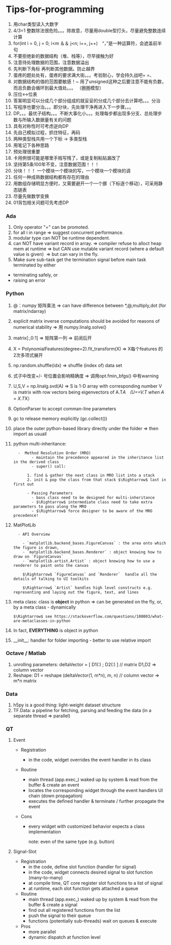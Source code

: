 # Tips-for-programming

1. 用char类型读入大数字
2. 4/3=1 整数除法很危险。。。除故意，尽量用double型打头，尽量避免整数连续计算
3. for(int i = 0, j = 0; i<m ＆＆ j<n; i++, j++)　“，”是一种运算符，会遮盖前半句
4. 不要拒绝新的数据结构（堆、栈等），尽早接触为好
5. 注意待处理数据的范围，注意数据溢出
6. 先判断下角标 再判断其他数据。防止越界
7. 蛋疼的题处处有，蛋疼的要求满大街。。。考验耐心，学会持久战吧= =、
8. 对数据结构的值的范围要敏感！~ 用了unsigned这种之后要注意不能有负数，而且负数会循环到最大值处。。。
   （圈圈模型）
9. 压位<->位表
10. 答案明显可以分成几个部分组成的就妥妥的分成几个部分去计算吧。。。分治
11. 写程序也要分治。。。即分块，先处理干净再进入下一步骤。。。
12. DP。。。最优子结构。。。不断大事化小。。。处理每步都出现多分支、总处理步数与所输入数据量有关的问题
13. 具有对称性时可考虑逆向DP
14. 先自己模拟过程，抓住特征，再码
15. 两种类型栈共用一个下标 -> 多类型栈
16. 用笔记下各种思路
17. 预处理很重要
18. 卡用例很可能是哪里手贱写残了，或是复制粘贴漏改了
19. 坚持第5条100年不变，注意数据范围！！！
20. 分块！！！ 一个模块一个模块的写，一个模块一个模块的调
21. 任何一种成熟数据结构都有存在的理由
22. 用数组存储明显方便时，又需要避开一个一个挪（下标逐个移动），可采用静态链表
23. 尽量先做数学变换
24. 01背包相关问题可先考虑DP

### Ada

1. Only operator "=" can be promoted.
2. for all i in range => suggest concurrent performance.
3. modular type can NOT be runtime dependent.
4. can NOT have variant record in array. => compiler refuse to alloct heap mem at runtime
    => but CAN use mutable variant record (where a default value is given)
    ​	=> but can vary in the fly.
5. Make sure sub-task get the termination signal before main task terminated by either
  - terminating safely, or 
  - raising an error

### Python

1. @：numpy 矩阵乘法 => can have difference between *,@,multiply,dot (for matrix/ndarray)
2. explicit matrix inverse computations should be avoided for reasons of numerical stability
    => 用 numpy.linalg.solve()
3. matrix[:,0:1] => 矩阵第一列
    => 前闭后开
4. X = PolynomialFeatures(degree=2).fit_transform(X) => X每个features 的 2次多项式展开
5. np.random.shuffle(idx) => shuffle (index of) data set


7. 式子中改变+/- 号位置会影响精确度 => 调用opt.fmin_bfgs() 中有warning

8. U,S,V = np.linalg.svd(A)
     =>	S is 1-D array with corresponding number
       	V is matrix with row vectors being eigenvectors of A.T*A （U==V.T when A = X.T*X）

9. OptionParser to accept comman-line parameters

10. gc to release memory explicitly (gc.collect())

11. place the outer python-based library directly under the  folder => then import as usuall

12. python multi-inheritance: 

          -  Method Resolution Order (MRO)
                - maintain the precedence appeared in the inheritance list in the derived class
                - super() call:
          
              1. find & gather the next class in MRO list into a stack
              2. init & pop the class from that stack $\Rightarrow$ last in first out
            
              - Passing Parameters
                - bass class need to be designed for multi-inheritance
                - $\Rightarrow$ intermediate class need to take extra parameters to pass along the MRO
                - $\Rightarrow​$ force designer to be aware of the MRO precedence!

13. MatPlotLib

          - API Overview
          
            - `matplotlib.backend_bases.FigureCanvas` : the area onto which the figure is drawn, 
            - `matplotlib.backend_bases.Renderer` : object knowing how to draw on `FigureCanvas`
            - `matplotlib.artist.Artist` : object knowing how to use a renderer to paint onto the canvas
          
            $\Rightarrow$ `FigureCanvas` and `Renderer`  handle all the details of talking to UI toolkits
          
            $\Rightarrow$ `Artist` handles high level constructs e.g. representing and laying out the figure, text, and lines

14. meta class: class is **object** in python $\Rightarrow$ can be generated on the fly, or, by a meta class - dynamically

        $\Rightarrow$ see https://stackoverflow.com/questions/100003/what-are-metaclasses-in-python

15. In fact, **EVERYTHING** is object in python

16. \_\_init\_\_: handler for folder importing - better to use relative import

### Octave / Matlab

1. unrolling parameters: deltaVector = [ D1(:) ; D2(:) ] // matrix D1,D2 $\Rightarrow$ column vector 
2. Reshape: D1 = reshape (deltaVector(1, m\*n), m, n) // column vector $\Rightarrow$ m\*n matrix

### Data

1. h5py is a good thing: light-weight dataset structure
2. TF.Data: a pipeline for fetching, parsing and feeding the data (in a separate thread $\Rightarrow$ parallel)

### QT

1. Event 

   - Registration

     - in the code, widget overrides the event handler in its class

   - Routine

     - main thread (app.exec_) waked up by system & read from the buffer & create an event
     - locates the corresponding widget through the event handlers UI chain (down propagation)
     - executes the defined handler & terminate / further propagate the event

   - Cons

     - every widget with customized behavior expects a class implementation

       note: even of the same type (e.g. button)

2. Signal-Slot

   - Registration
     - in the code, define slot function (handler for signal)
     - in the code, widget connects desired signal to slot function (many-to-many)
     - at compile time, QT core register slot functions to a list of signal
     - at runtime, each slot function gets attached a queue 
   - Routine
     - main thread (app.exec_) waked up by system & read from the buffer & create a signal
     - find out all registered functions from the list
     - push the signal to their queue
     - functions (potentially sub-threads) wait on queues & execute
   - Pros
     - more parallel
     - dynamic dispatch at function level